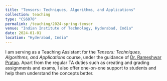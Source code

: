 ```yaml
---
title: "Tensors: Techniques, Algorithms, and Applications"
collection: teaching
type: "CS6070"
permalink: /teaching/2024-spring-tensor
venue: "Indian Institute of Technology, Hyderabad, India"
date: 2024-01-01
location: "Hyderabad, India"
---
```


I am serving as a Teaching Assistant for the *Tensors: Techniques, Algorithms, and Applications* course, under the guidance of [Dr. Rameshwar Pratap](https://sites.google.com/site/prataprameshwaryadav/home). Apart from the regular TA duties such as creating and grading assignments and exams, I also offer one-on-one support to students and help them understand the concepts better.


<!-- This wasn't just a standard course; it was uniquely structured around open-ended research projects. My role involved mentoring diverse groups of students, guiding them through the difficulties of their individual projects. My commitment ensured that they navigated the challenges of their research with clarity, ultimately fostering innovation and deeper understanding of the subject. -->

